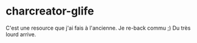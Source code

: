 # charcreator-glife
C'est une resource que j'ai fais à l'ancienne. Je re-back commu ;) Du très lourd arrive.
